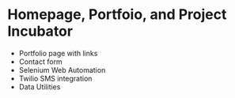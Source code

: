 # Homepage, Portfoio, and Project Incubator

- Portfolio page with links
- Contact form
- Selenium Web Automation
- Twilio SMS integration
- Data Utilities